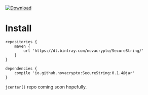 [![Download](https://api.bintray.com/packages/novacrypto/SecureString/SecureString/images/download.svg) ](https://bintray.com/novacrypto/SecureString/SecureString/_latestVersion)

# Install

```
repositories {
    maven {
        url 'https://dl.bintray.com/novacrypto/SecureString/'
    }
}

dependencies {
    compile 'io.github.novacrypto:SecureString:0.1.4@jar'
}

```

`jcenter()` repo coming soon hopefully.
